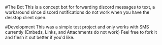 #The Bot
This is a concept bot for forwarding discord messages to text,
a workaround since discord notifications do not work when you have the desktop client open.

#Development
This was a simple test project and only works with SMS currently (Embeds, Links, and Attachments do not work)
Feel free to fork it and flesh it out better if you'd like.
